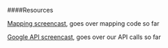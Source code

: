 ####Resources

[Mapping screencast](https://www.youtube.com/watch?v=EebzmfZfHz8), goes over mapping code so far

[Google API screencast](https://www.youtube.com/watch?v=z6FVzDe6_S8), goes over our API calls so far
